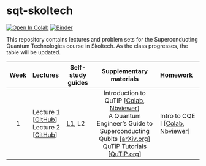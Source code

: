 # sqt-skoltech

[![Open In Colab](https://colab.research.google.com/assets/colab-badge.svg)](https://colab.research.google.com/github/dkalacheva/sqt-skoltech/blob/master/)
[![Binder](https://mybinder.org/badge_logo.svg)](https://mybinder.org/v2/gh/dkalacheva/sqt-skoltech/master)

This repository contains lectures and problem sets for the Superconducting Quantum Technologies course in Skoltech. As the class progresses, the table will be updated.

| Week | Lectures                                                                                                                                                                                                           | **Self-study guides**                                                                            | Supplementary materials                                                                                                                                                                                                                                                                                                                                                                                                                                              | Homework                                                                                                                                                                                                                                                                    |
|:----:|:------------------------------------------------------------------------------------------------------------------------------------------------------------------------------------------------------------------ | ------------------------------------------------------------------------------------------------ |:--------------------------------------------------------------------------------------------------------------------------------------------------------------------------------------------------------------------------------------------------------------------------------------------------------------------------------------------------------------------------------------------------------------------------------------------------------------------:|:--------------------------------------------------------------------------------------------------------------------------------------------------------------------------------------------------------------------------------------------------------------------------- |
| 1    | Lecture 1 [[GitHub](https://github.com/dkalacheva/sqt-skoltech/blob/spring23/Lectures/SQT_2022_1.pdf)] <br> Lecture 2 [[GitHub](https://github.com/dkalacheva/sqt-skoltech/blob/spring23/Lectures/SQT_2022_2.pdf)] | [L1](https://github.com/dkalacheva/sqt-skoltech/blob/spring23/Self-study-guides/L1-guide.md), L2 | Introduction to QuTiP [[Colab](https://colab.research.google.com/github/dkalacheva/sqt-skoltech/blob/master/QuTiP-intro/Introduction-to-QuTiP.ipynb), [Nbviewer](https://nbviewer.jupyter.org/github/dkalacheva/sqt-skoltech/blob/master/QuTiP-intro/Introduction-to-QuTiP.ipynb)] <br> A Quantum Engineer’s Guide to Superconducting Qubits [[arXiv.org](https://arxiv.org/pdf/1904.06560.pdf)] <br> QuTiP Tutorials [[QuTiP.org](http://qutip.org/tutorials.html)] | Intro to CQE I [[Colab](https://colab.research.google.com/github/dkalacheva/sqt-skoltech/blob/master/HW1-intro-to-CQE/HW1-Intro-to-CQE.ipynb), [Nbviewer](https://nbviewer.jupyter.org/github/dkalacheva/sqt-skoltech/blob/master/HW1-intro-to-CQE/HW1-Intro-to-CQE.ipynb)] |